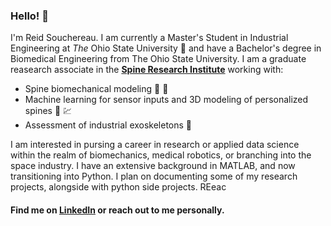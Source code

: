 ### Hello! 👋
I'm Reid Souchereau. I am currently a Master's Student in Industrial Engineering at _The_ Ohio State University :chestnut: and have a Bachelor's degree in Biomedical Engineering from The Ohio State University. I am a graduate reasearch associate in the 
__[Spine Research Institute](https://spine.osu.edu/)__ working with:

  - Spine biomechanical modeling :runner: :nut_and_bolt:
  - Machine learning for sensor inputs and 3D modeling of personalized spines :electric_plug: :chart:
  - Assessment of industrial exoskeletons :construction_worker: 
  
I am interested in pursing a career in research or applied data science within the realm of biomechanics, medical robotics, or branching into the space industry. I have an extensive background in MATLAB, and now transitioning into Python. I plan on documenting some of my research projects, alongside with python side projects. REeac

#### Find me on [LinkedIn](https://www.linkedin.com/in/reid-souchereau-444414151/) or reach out to me personally.
